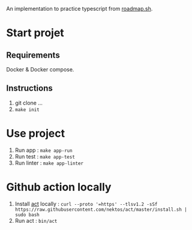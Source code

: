 An implementation to practice typescript from [roadmap.sh](https://roadmap.sh/projects/task-tracker).

# Start projet

## Requirements

Docker & Docker compose.

## Instructions

1. git clone ...
2. `make init`

# Use project

1. Run app : `make app-run`
2. Run test : `make app-test`
3. Run linter : `make app-linter`

# Github action locally

1. Install [act](https://github.com/nektos/act) locally : `curl --proto '=https' --tlsv1.2 -sSf https://raw.githubusercontent.com/nektos/act/master/install.sh | sudo bash`
2. Run act : `bin/act`
